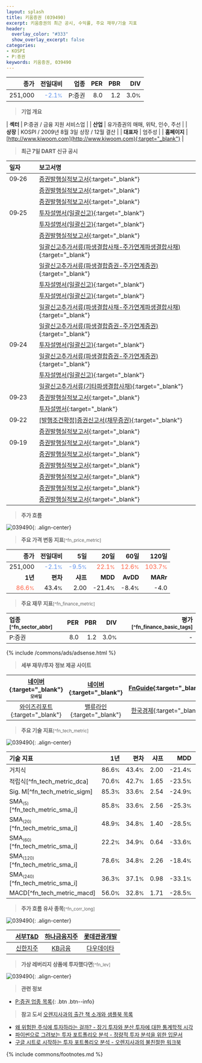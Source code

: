 ```yaml
---
layout: splash
title: 키움증권 (039490)
excerpt: 키움증권의 최근 공시, 수익률, 주요 재무/기술 지표
header:
  overlay_color: "#333"
  show_overlay_excerpt: false
categories:
- KOSPI
- P:증권
keywords: 키움증권, 039490
---
```


| **종가** | **전일대비** | **업종** | **PER** | **PBR** | **DIV** |
| -------: | -----------: | -------: | ------: | ------: | ------: |
| 251,000 | <span style="color: cornflowerblue">-2.1<small>%</small></span> | P:증권 | 8.0 | 1.2 | 3.0<small>%</small> |

<!-- more -->


> **기업 개요**<a id="company"></a>

| <span style="white-space:nowrap;">**섹터**</span> | P:증권 / 금융 지원 서비스업 |
| <span style="white-space:nowrap;">**산업**</span> | 유가증권의 매매, 위탁, 인수, 주선 |
| <span style="white-space:nowrap;">**상장**</span> | KOSPI / 2009년 8월 3일 상장 / 12월 결산 |
| <span style="white-space:nowrap;">**대표자**</span> | 엄주성 |
| <span style="white-space:nowrap;">**홈페이지**</span> | [http://www.kiwoom.com](http://www.kiwoom.com){:target="_blank"} |


> **최근 7일 DART 신규 공시**<a id="dart"></a>

| **일자** |      | **보고서명** |
| :------- | :--- | :----------- |
| 09&#x2011;26 | | [증권발행실적보고서](https://dart.fss.or.kr/dsaf001/main.do?rcpNo=20250926000366){:target="_blank"} |
|  | | [증권발행실적보고서](https://dart.fss.or.kr/dsaf001/main.do?rcpNo=20250926000023){:target="_blank"} |
|  | | [증권발행실적보고서](https://dart.fss.or.kr/dsaf001/main.do?rcpNo=20250926000019){:target="_blank"} |
| 09&#x2011;25 | | [투자설명서(일괄신고)](https://dart.fss.or.kr/dsaf001/main.do?rcpNo=20250925000358){:target="_blank"} |
|  | | [투자설명서(일괄신고)](https://dart.fss.or.kr/dsaf001/main.do?rcpNo=20250925000356){:target="_blank"} |
|  | | [증권발행실적보고서](https://dart.fss.or.kr/dsaf001/main.do?rcpNo=20250925000315){:target="_blank"} |
|  | | [일괄신고추가서류(파생결합사채-주가연계파생결합사채)](https://dart.fss.or.kr/dsaf001/main.do?rcpNo=20250925000261){:target="_blank"} |
|  | | [일괄신고추가서류(파생결합증권-주가연계증권)](https://dart.fss.or.kr/dsaf001/main.do?rcpNo=20250925000259){:target="_blank"} |
|  | | [투자설명서(일괄신고)](https://dart.fss.or.kr/dsaf001/main.do?rcpNo=20250925000183){:target="_blank"} |
|  | | [투자설명서(일괄신고)](https://dart.fss.or.kr/dsaf001/main.do?rcpNo=20250925000172){:target="_blank"} |
|  | | [일괄신고추가서류(파생결합사채-주가연계파생결합사채)](https://dart.fss.or.kr/dsaf001/main.do?rcpNo=20250925000095){:target="_blank"} |
|  | | [일괄신고추가서류(파생결합증권-주가연계증권)](https://dart.fss.or.kr/dsaf001/main.do?rcpNo=20250925000093){:target="_blank"} |
| 09&#x2011;24 | | [투자설명서(일괄신고)](https://dart.fss.or.kr/dsaf001/main.do?rcpNo=20250924000199){:target="_blank"} |
|  | | [일괄신고추가서류(파생결합증권-주가연계증권)](https://dart.fss.or.kr/dsaf001/main.do?rcpNo=20250924000179){:target="_blank"} |
|  | | [투자설명서(일괄신고)](https://dart.fss.or.kr/dsaf001/main.do?rcpNo=20250924000112){:target="_blank"} |
|  | | [일괄신고추가서류(기타파생결합사채)](https://dart.fss.or.kr/dsaf001/main.do?rcpNo=20250924000084){:target="_blank"} |
| 09&#x2011;23 | | [증권발행실적보고서](https://dart.fss.or.kr/dsaf001/main.do?rcpNo=20250923000302){:target="_blank"} |
|  | | [투자설명서](https://dart.fss.or.kr/dsaf001/main.do?rcpNo=20250923000004){:target="_blank"} |
| 09&#x2011;22 | | [[발행조건확정]증권신고서(채무증권)](https://dart.fss.or.kr/dsaf001/main.do?rcpNo=20250922000300){:target="_blank"} |
|  | | [증권발행실적보고서](https://dart.fss.or.kr/dsaf001/main.do?rcpNo=20250922000125){:target="_blank"} |
| 09&#x2011;19 | | [증권발행실적보고서](https://dart.fss.or.kr/dsaf001/main.do?rcpNo=20250919000410){:target="_blank"} |
|  | | [증권발행실적보고서](https://dart.fss.or.kr/dsaf001/main.do?rcpNo=20250919000402){:target="_blank"} |
|  | | [증권발행실적보고서](https://dart.fss.or.kr/dsaf001/main.do?rcpNo=20250919000240){:target="_blank"} |
|  | | [증권발행실적보고서](https://dart.fss.or.kr/dsaf001/main.do?rcpNo=20250919000030){:target="_blank"} |
|  | | [증권발행실적보고서](https://dart.fss.or.kr/dsaf001/main.do?rcpNo=20250919000019){:target="_blank"} |
|  | | [증권발행실적보고서](https://dart.fss.or.kr/dsaf001/main.do?rcpNo=20250919000010){:target="_blank"} |


> **주가 흐름**<a id="price"></a>

![039490](/stock/images/039490.png){: .align-center}


> **주요 가격 변동 지표**<small>[^fn_price_metric]</small>

| **종가** | **전일대비** | **5일** | **20일** | **60일** | **120일** |
| -------: | -----------: | ------: | -------: | -------: | --------: |
| 251,000 | <span style="color: cornflowerblue">-2.1<small>%</small></span> | <span style="color: cornflowerblue">-9.5<small>%</small></span> | <span style="color: tomato">22.1<small>%</small></span> | <span style="color: tomato">12.6<small>%</small></span> | <span style="color: tomato">103.7<small>%</small></span> |
| **1년** | **편차** | **샤프** | **MDD** | **AvDD** | **MARr** |
| <span style="color: tomato">86.6<small>%</small></span> | 43.4<small>%</small> | 2.00 | -21.4<small>%</small> | -8.4<small>%</small> | -4.0 |


> **주요 재무 지표**<small>[^fn_finance_metric]</small>

| **업종**<small>[^fn_sector_abbr]</small> | **PER** | **PBR** | **DIV** | **평가**<small>[^fn_finance_basic_tags]</small> |
| :--------------------------------------- | ------: | ------: | ------: | ----------------------------------------------: |
| P:증권 | 8.0 | 1.2 | 3.0<small>%</small> | - |



{% include /commons/ads/adsense.html %}

> **세부 재무/투자 정보 제공 사이트**

| [네이버](https://m.stock.naver.com/domestic/stock/039490/finance/summary){:target="_blank"}<sup><small>모바일</small></sup> | [네이버](https://finance.naver.com/item/coinfo.naver?code=039490){:target="_blank"} | [FnGuide](https://comp.fnguide.com/SVO2/ASP/SVD_Invest.asp?gicode=A039490&MenuYn=Y){:target="_blank"} |
| :---: | :---: | :---: |
| [와이즈리포트](https://comp.wisereport.co.kr/company/c1040001.aspx?cmp_cd=039490){:target="_blank"} | [밸류라인](https://www.valueline.co.kr/finance/summary/039490){:target="_blank"} | [한국경제](https://markets.hankyung.com/stock/039490/financial-summary){:target="_blank"} |


> **주요 기술 지표**<small>[^fn_tech_metric]</small>


![039490](/stock/images/039490_tech.png){: .align-center}

| **기술 지표** | **1년** | **편차** | **샤프** | **MDD** | **AvDD** |
| :------------ | ------: | -----------: | -------: | ------: | -------: |
| 거치식 | 86.6<small>%</small> | 43.4<small>%</small> | 2.00 | -21.4<small>%</small> | -8.4<small>%</small> |
| 적립식[^fn_tech_metric_dca] | 70.6<small>%</small> | 42.7<small>%</small> | 1.65 | -23.5<small>%</small> | -7.4<small>%</small> |
| Sig. M[^fn_tech_metric_sigm] | 85.3<small>%</small> | 33.6<small>%</small> | 2.54 | -24.9<small>%</small> | -9.5<small>%</small> |
| SMA<small><sub>(5)</sub></small>[^fn_tech_metric_sma_i] | 85.8<small>%</small> | 33.6<small>%</small> | 2.56 | -25.3<small>%</small> | -10.9<small>%</small> |
| SMA<small><sub>(20)</sub></small>[^fn_tech_metric_sma_i] | 48.9<small>%</small> | 34.8<small>%</small> | 1.40 | -28.5<small>%</small> | -12.9<small>%</small> |
| SMA<small><sub>(60)</sub></small>[^fn_tech_metric_sma_i] | 22.2<small>%</small> | 34.9<small>%</small> | 0.64 | -33.6<small>%</small> | -17.2<small>%</small> |
| SMA<small><sub>(120)</sub></small>[^fn_tech_metric_sma_i] | 78.6<small>%</small> | 34.8<small>%</small> | 2.26 | -18.4<small>%</small> | -7.6<small>%</small> |
| SMA<small><sub>(240)</sub></small>[^fn_tech_metric_sma_i] | 36.3<small>%</small> | 37.1<small>%</small> | 0.98 | -33.1<small>%</small> | -16.1<small>%</small> |
| MACD[^fn_tech_metric_macd] | 56.0<small>%</small> | 32.8<small>%</small> | 1.71 | -28.5<small>%</small> | -11.8<small>%</small> |


> **주가 흐름 유사 종목**<a id="corr"></a><small>[^fn_corr_long]</small>

![039490](/stock/images/039490_corr.png){: .align-center}

|       | [서부T&D](/006730/) | [하나금융지주](/086790/) | [롯데관광개발](/032350/) |
| :---: | :------------------------------------: | :------------------------------------: | :------------------------------------: |
|       | [신한지주](/055550/) | [KB금융](/105560/) | [다우데이타](/032190/) |


> **가상 레버리지 상품에 투자했다면**<a id="2x"></a><small>[^fn_lev]</small>

![039490](/stock/images/039490_2x.png){: .align-center}


> **관련 정보**

- [P:증권 업종 목록](/stats/sector/kospi_업종_증권_종목/){: .btn .btn--info}

> **참고 도서** [오렌지사과의 출간 책 소개와 샘플북 목록](https://kongdori.tistory.com/691)

- [왜 위험한 주식에 투자하라는 걸까? - 장기 투자와 분산 투자에 대한 통계학적 시각](https://kongdori.tistory.com/421)
- [파이썬으로 그려보는 투자 포트폴리오 분석  - 정량적 투자 분석을 위한 입문서](https://kongdori.tistory.com/643)
- [구글 시트로 시작하는 투자 포트폴리오 분석 - 오렌지사과의 불친절한 워크북](https://kongdori.tistory.com/449)


{% include commons/footnotes.md %}